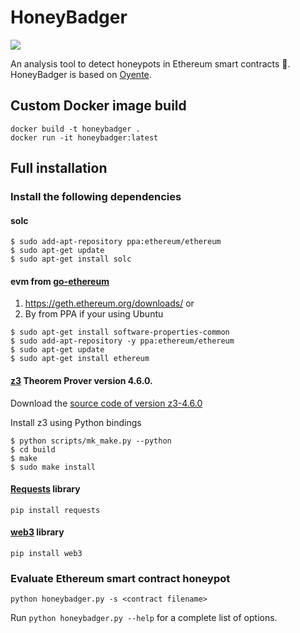 HoneyBadger
===========

![](https://github.com/christoftorres/HoneyBadger/blob/master/honeybadger_logo.png)

An analysis tool to detect honeypots in Ethereum smart contracts :honey_pot:. HoneyBadger is based on [Oyente](https://github.com/melonproject/oyente).

## Custom Docker image build

```
docker build -t honeybadger .
docker run -it honeybadger:latest
```

## Full installation

### Install the following dependencies
#### solc
```
$ sudo add-apt-repository ppa:ethereum/ethereum
$ sudo apt-get update
$ sudo apt-get install solc
```

#### evm from [go-ethereum](https://github.com/ethereum/go-ethereum)

1. https://geth.ethereum.org/downloads/ or
2. By from PPA if your using Ubuntu
```
$ sudo apt-get install software-properties-common
$ sudo add-apt-repository -y ppa:ethereum/ethereum
$ sudo apt-get update
$ sudo apt-get install ethereum
```

#### [z3](https://github.com/Z3Prover/z3/releases) Theorem Prover version 4.6.0.

Download the [source code of version z3-4.6.0](https://github.com/Z3Prover/z3/releases/tag/z3-4.6.0)

Install z3 using Python bindings

```
$ python scripts/mk_make.py --python
$ cd build
$ make
$ sudo make install
```

#### [Requests](https://github.com/kennethreitz/requests/) library

```
pip install requests
```

#### [web3](https://github.com/pipermerriam/web3.py) library

```
pip install web3
```

### Evaluate Ethereum smart contract honeypot

```
python honeybadger.py -s <contract filename>
```

Run ```python honeybadger.py --help``` for a complete list of options.
